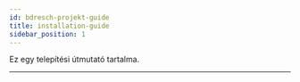 ```yaml
---
id: bdresch-projekt-guide
title: installation-guide
sidebar_position: 1
---
```


Ez egy telepítési útmutató tartalma.

---



